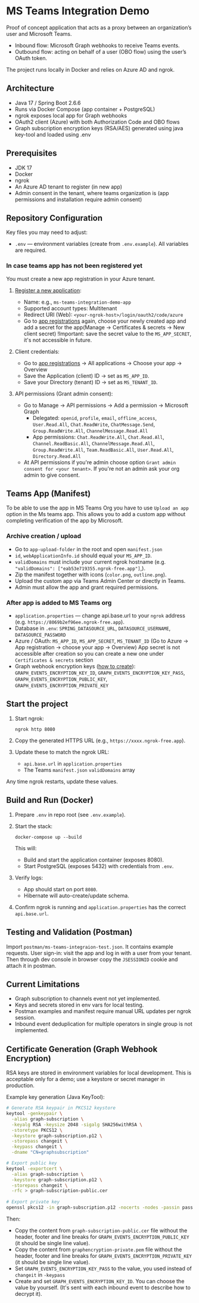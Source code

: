 # MS Teams Integration Demo

Proof of concept application that acts as a proxy between an organization’s user and Microsoft Teams.

* Inbound flow: Microsoft Graph webhooks to receive Teams events.
* Outbound flow: acting on behalf of a user (OBO flow) using the user’s OAuth token.

The project runs locally in Docker and relies on Azure AD and ngrok.

## Architecture

* Java 17 / Spring Boot 2.6.6
* Runs via Docker Compose (app container + PostgreSQL)
* ngrok exposes local app for Graph webhooks
* OAuth2 client (Azure) with both Authorization Code and OBO flows
* Graph subscription encryption keys (RSA/AES) generated using java key-tool and loaded using .env

## Prerequisites

* JDK 17
* Docker
* ngrok
* An Azure AD tenant to register (in new app)
* Admin consent in the tenant, where teams organization is (app permissions and installation require admin consent)

## Repository Configuration

Key files you may need to adjust:
* `.env` — environment variables (create from `.env.example`). All variables are required.

### In case teams app has not been registered yet

You must create a new app registration in your Azure tenant.

1. [Register a new application](https://portal.azure.com/#view/Microsoft_AAD_RegisteredApps/CreateApplicationBlade/quickStartType~/null/isMSAApp~/false):

   * Name: e.g., `ms-teams-integration-demo-app`
   * Supported account types: Multitenant
   * Redirect URI (Web): `<your-ngrok-host>/login/oauth2/code/azure`
   * Go to [app registrations](https://portal.azure.com/#view/Microsoft_AAD_RegisteredApps/ApplicationsListBlade) again, choose your newly created app and add a secret for the app(Manage -> Certificates & secrets -> New client secret)
!Important: save the secret value to the `MS_APP_SECRET`, it's not accessible in future.

2. Client credentials:

   * Go to [app registrations](https://portal.azure.com/#view/Microsoft_AAD_RegisteredApps/ApplicationsListBlade) -> All applications -> Choose your app -> Overview
   * Save the Application (client) ID → set as `MS_APP_ID`.
   * Save your Directory (tenant) ID → set as `MS_TENANT_ID`.

3. API permissions (Grant admin consent):

   * Go to Manage -> API permissions -> Add a permission -> Microsoft Graph
     * Delegated: `openid`, `profile`, `email`, `offline_access`, `User.Read.All`, `Chat.ReadWrite`, `ChatMessage.Send`, `Group.ReadWrite.All`, `ChannelMessage.Read.All`
     * App permissions: `Chat.ReadWrite.All`, `Chat.Read.All`, `Channel.ReadBasic.All`, `ChannelMessage.Read.All`,  `Group.ReadWrite.All`, `Team.ReadBasic.All`, `User.Read.All`, `Directory.Read.All`
   * At API permissions if you're admin choose option `Grant admin consent for <your tenant>`. If you're not an admin ask your org admin to give consent.

## Teams App (Manifest)

To be able to use the app in MS Teams Org you have to use `Upload an app` option in the Ms teams app.
This allows you to add a custom app without completing verification of the app by Microsoft.

### Archive creation / upload

* Go to `app-upload-folder` in the root and open `manifest.json`
* `id`, `webApplicationInfo.id` should equal your `MS_APP_ID`.
* `validDomains` must include your current ngrok hostname (e.g. `"validDomains": ["eab53e719355.ngrok-free.app"]`,).
* Zip the manifest together with icons (`color.png`, `outline.png`).
* Upload the custom app via Teams Admin Center or directly in Teams.
* Admin must allow the app and grant required permissions.

### After app is added to MS Teams org

* `application.properties` — change api.base.url to your `ngrok` address (e.g. `https://8069b2ef96ee.ngrok-free.app`).
* Database in `.env`: `SPRING_DATASOURCE_URL`, `DATASOURCE_USERNAME`, `DATASOURCE_PASSWORD`
* Azure / OAuth: `MS_APP_ID`, `MS_APP_SECRET`, `MS_TENANT_ID` (Go to Azure -> App registration -> choose your app -> Overview)
App secret is not accessible after creation so you can create a new one under  `Certificates & secrets` section
* Graph webhook encryption keys ([how to create](#certificate-generation-graph-webhook-encryption)):
  `GRAPH_EVENTS_ENCRYPTION_KEY_ID`, `GRAPH_EVENTS_ENCRYPTION_KEY_PASS`,
  `GRAPH_EVENTS_ENCRYPTION_PUBLIC_KEY`, `GRAPH_EVENTS_ENCRYPTION_PRIVATE_KEY`


## Start the project

1. Start ngrok:

   ```
   ngrok http 8080
   ```
2. Copy the generated HTTPS URL (e.g., `https://xxxx.ngrok-free.app`).
3. Update these to match the ngrok URL:

    * `api.base.url` in `application.properties`
    * The Teams `manifest.json` `validDomains` array

Any time ngrok restarts, update these values.

## Build and Run (Docker)

1. Prepare `.env` in repo root (see `.env.example`).

2. Start the stack:

   ```
   docker-compose up --build
   ```

   This will:

    * Build and start the application container (exposes 8080).
    * Start PostgreSQL (exposes 5432) with credentials from `.env`.

3. Verify logs:

    * App should start on port `8080`.
    * Hibernate will auto-create/update schema.

4. Confirm ngrok is running and `application.properties` has the correct `api.base.url`.

## Testing and Validation (Postman)

Import `postman/ms-teams-integraion-test.json`. It contains example requests. 
User sign-in: visit the app and log in with a user from your tenant. Then through dev console
in browser copy the `JSESSIONID` cookie and attach it in postman. 


## Current Limitations

* Graph subscription to channels event not yet implemented.
* Keys and secrets stored in env vars for local testing.
* Postman examples and manifest require manual URL updates per ngrok session.
* Inbound event deduplication for multiple operators in single group is not implemented.


## Certificate Generation (Graph Webhook Encryption)

RSA keys are stored in environment variables for local development. This is acceptable only for a demo;
use a keystore or secret manager in production.

Example key generation (Java KeyTool):

```bash
# Generate RSA keypair in PKCS12 keystore
keytool -genkeypair \
  -alias graph-subscription \
  -keyalg RSA -keysize 2048 -sigalg SHA256withRSA \
  -storetype PKCS12 \
  -keystore graph-subscription.p12 \
  -storepass changeit \
  -keypass changeit \
  -dname "CN=graphsubscription"

# Export public key
keytool -exportcert \
  -alias graph-subscription \
  -keystore graph-subscription.p12 \
  -storepass changeit \
  -rfc > graph-subscription-public.cer
  
# Export private key
openssl pkcs12 -in graph-subscription.p12 -nocerts -nodes -passin pass:changeit -out graphencryption-private.pem
```

Then:

* Copy the content from `graph-subscription-public.cer` file without the header, footer and line breaks for `GRAPH_EVENTS_ENCRYPTION_PUBLIC_KEY` (it should be single line value).
* Copy the content from `graphencryption-private.pem` file without the header, footer and line breaks for `GRAPH_EVENTS_ENCRYPTION_PRIVATE_KEY` (it should be single line value).
* Set `GRAPH_EVENTS_ENCRYPTION_KEY_PASS` to the value, you used instead of `changeit` in `-keypass`
* Create and set `GRAPH_EVENTS_ENCRYPTION_KEY_ID`. You can choose the value by yourself.
  (It's sent with each inbound event to describe how to decrypt it).
